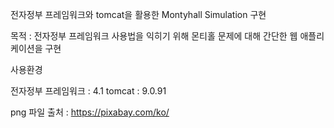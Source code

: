전자정부 프레임워크와 tomcat을 활용한 Montyhall Simulation 구현

목적 : 전자정부 프레임워크 사용법을 익히기 위해 몬티홀 문제에 대해 간단한 웹 애플리케이션을 구현


사용환경

전자정부 프레임워크 : 4.1
tomcat : 9.0.91


png 파일 출처 : https://pixabay.com/ko/
